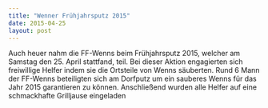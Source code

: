 ```yaml
---
title: "Wenner Frühjahrsputz 2015"
date: 2015-04-25
layout: post
---
```


Auch heuer nahm die FF-Wenns beim Frühjahrsputz 2015, welcher am Samstag den 25. April stattfand, teil. Bei dieser Aktion engagierten sich freiwillige Helfer indem sie die Ortsteile von Wenns säuberten. Rund 6 Mann der FF-Wenns beteiligten sich am Dorfputz um ein sauberes Wenns für das Jahr 2015 garantieren zu können.
Anschließend wurden alle Helfer auf eine schmackhafte Grilljause eingeladen